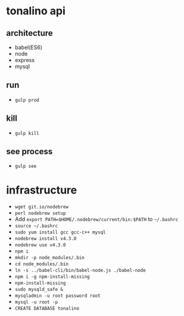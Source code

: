 # tonalino api

## architecture
- babel(ES6)
- node
- express
- mysql

## run
- `gulp prod`

## kill
- `gulp kill`

## see process
- `gulp see`

# infrastructure
- `wget git.io/nodebrew`
- `perl nodebrew setup`
- Add `export PATH=$HOME/.nodebrew/current/bin:$PATH` to `~/.bashrc`
- `source ~/.bashrc`
- `sudo yum install gcc gcc-c++ mysql`
- `nodebrew install v4.3.0`
- `nodebrew use v4.3.0`
- `npm i`
- `mkdir -p node_modules/.bin`
- `cd node_modules/.bin`
- `ln -s ../babel-cli/bin/babel-node.js ./babel-node`
- `npm i -g npm-install-missing`
- `npm-install-missing`
- `sudo mysqld_safe &`
- `mysqladmin -u root password root`
- `mysql -u root -p`
- `CREATE DATABASE tonalino`
